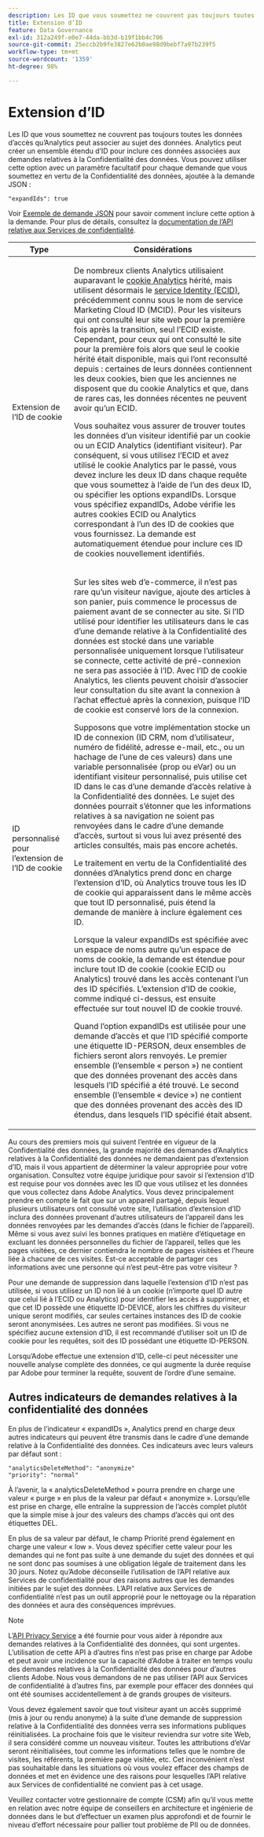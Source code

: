 ```yaml
---
description: Les ID que vous soumettez ne couvrent pas toujours toutes les données d’accès qu’Analytics peut associer au sujet des données. Analytics peut créer un ensemble étendu d’ID pour inclure ces données associées aux demandes relatives à la Confidentialité des données. Vous pouvez utiliser cette option avec un paramètre facultatif pour chaque demande que vous soumettez en vertu de la Confidentialité des données, ajoutée à la demande JSON.
title: Extension d’ID
feature: Data Governance
exl-id: 312a249f-e0e7-44da-bb3d-b19f1bb4c706
source-git-commit: 25eccb2b9fe3827e62b0ae98d9bebf7a97b239f5
workflow-type: tm+mt
source-wordcount: '1359'
ht-degree: 98%

---
```


# Extension d’ID

Les ID que vous soumettez ne couvrent pas toujours toutes les données d’accès qu’Analytics peut associer au sujet des données. Analytics peut créer un ensemble étendu d’ID pour inclure ces données associées aux demandes relatives à la Confidentialité des données. Vous pouvez utiliser cette option avec un paramètre facultatif pour chaque demande que vous soumettez en vertu de la Confidentialité des données, ajoutée à la demande JSON :

```
"expandIds": true
```

Voir [Exemple de demande JSON](/help/admin/c-data-governance/gdpr-submit-access-delete.md#sample-json-request) pour savoir comment inclure cette option à la demande. Pour plus de détails, consultez la [documentation de l’API relative aux Services de confidentialité](https://experienceleague.adobe.com/docs/experience-platform/privacy/api/overview.html?lang=fr).

<table id="table_A10CA8DC8C1643CF84A4DF30A6740D51"> 
 <thead> 
  <tr> 
   <th colname="col1" class="entry"> Type </th> 
   <th colname="col2" class="entry"> Considérations </th> 
  </tr> 
 </thead>
 <tbody> 
  <tr> 
   <td colname="col1"> <p>Extension de l’ID de cookie </p> </td> 
   <td colname="col2"> <p>De nombreux clients Analytics utilisaient auparavant le <a href="https://experienceleague.adobe.com/docs/core-services/interface/ec-cookies/cookies-privacy.html?lang=fr">cookie Analytics</a> hérité, mais utilisent désormais le <a href="https://experienceleague.adobe.com/docs/id-service/using/home.html?lang=fr">service Identity (ECID)</a>, précédemment connu sous le nom de service Marketing Cloud ID (MCID). Pour les visiteurs qui ont consulté leur site web pour la première fois après la transition, seul l’ECID existe. Cependant, pour ceux qui ont consulté le site pour la première fois alors que seul le cookie hérité était disponible, mais qui l’ont reconsulté depuis : certaines de leurs données contiennent les deux cookies, bien que les anciennes ne disposent que du cookie Analytics et que, dans de rares cas, les données récentes ne peuvent avoir qu’un ECID. </p> <p>Vous souhaitez vous assurer de trouver toutes les données d’un visiteur identifié par un cookie ou un ECID Analytics (identifiant visiteur). Par conséquent, si vous utilisez l’ECID et avez utilisé le cookie Analytics par le passé, vous devez inclure les deux ID dans chaque requête que vous soumettez à l’aide de l’un des deux ID, ou spécifier les options expandIDs. Lorsque vous spécifiez expandIDs, Adobe vérifie les autres cookies ECID ou Analytics correspondant à l’un des ID de cookies que vous fournissez. La demande est automatiquement étendue pour inclure ces ID de cookies nouvellement identifiés. </p> </td> 
  </tr> 
  <tr> 
   <td colname="col1"> <p>ID personnalisé pour l’extension de l’ID de cookie </p> </td> 
   <td colname="col2"> <p>Sur les sites web d’e-commerce, il n’est pas rare qu’un visiteur navigue, ajoute des articles à son panier, puis commence le processus de paiement avant de se connecter au site. Si l’ID utilisé pour identifier les utilisateurs dans le cas d’une demande relative à la Confidentialité des données est stocké dans une variable personnalisée uniquement lorsque l’utilisateur se connecte, cette activité de pré-connexion ne sera pas associée à l’ID. Avec l’ID de cookie Analytics, les clients peuvent choisir d’associer leur consultation du site avant la connexion à l’achat effectué après la connexion, puisque l’ID de cookie est conservé lors de la connexion. </p> <p>Supposons que votre implémentation stocke un ID de connexion (ID CRM, nom d’utilisateur, numéro de fidélité, adresse e-mail, etc., ou un hachage de l’une de ces valeurs) dans une variable personnalisée (prop ou eVar) ou un identifiant visiteur personnalisé, puis utilise cet ID dans le cas d’une demande d’accès relative à la Confidentialité des données. Le sujet des données pourrait s’étonner que les informations relatives à sa navigation ne soient pas renvoyées dans le cadre d’une demande d’accès, surtout si vous lui avez présenté des articles consultés, mais pas encore achetés. </p> <p>Le traitement en vertu de la Confidentialité des données d’Analytics prend donc en charge l’extension d’ID, où Analytics trouve tous les ID de cookie qui apparaissent dans le même accès que tout ID personnalisé, puis étend la demande de manière à inclure également ces ID. </p> <p>Lorsque la valeur expandIDs est spécifiée avec un espace de noms autre qu’un espace de noms de cookie, la demande est étendue pour inclure tout ID de cookie (cookie ECID ou Analytics) trouvé dans les accès contenant l’un des ID spécifiés. L’extension d’ID de cookie, comme indiqué ci-dessus, est ensuite effectuée sur tout nouvel ID de cookie trouvé. </p> <p>Quand l’option expandIDs est utilisée pour une demande d’accès et que l’ID spécifié comporte une étiquette ID-PERSON, deux ensembles de fichiers seront alors renvoyés. Le premier ensemble (l’ensemble « person ») ne contient que des données provenant des accès dans lesquels l’ID spécifié a été trouvé. Le second ensemble (l’ensemble « device ») ne contient que des données provenant des accès des ID étendus, dans lesquels l’ID spécifié était absent. </p> </td> 
  </tr> 
 </tbody> 
</table>

Au cours des premiers mois qui suivent l’entrée en vigueur de la Confidentialité des données, la grande majorité des demandes d’Analytics relatives à la Confidentialité des données ne demandaient pas d’extension d’ID, mais il vous appartient de déterminer la valeur appropriée pour votre organisation. Consultez votre équipe juridique pour savoir si l’extension d’ID est requise pour vos données avec les ID que vous utilisez et les données que vous collectez dans Adobe Analytics. Vous devez principalement prendre en compte le fait que sur un appareil partagé, depuis lequel plusieurs utilisateurs ont consulté votre site, l’utilisation d’extension d’ID inclura des données provenant d’autres utilisateurs de l’appareil dans les données renvoyées par les demandes d’accès (dans le fichier de l’appareil). Même si vous avez suivi les bonnes pratiques en matière d’étiquetage en excluant les données personnelles du fichier de l’appareil, telles que les pages visitées, ce dernier contiendra le nombre de pages visitées et l’heure liée à chacune de ces visites. Est-ce acceptable de partager ces informations avec une personne qui n’est peut-être pas votre visiteur ?

Pour une demande de suppression dans laquelle l’extension d’ID n’est pas utilisée, si vous utilisez un ID non lié à un cookie (n’importe quel ID autre que celui lié à l’ECID ou Analytics) pour identifier les accès à supprimer, et que cet ID possède une étiquette ID-DEVICE, alors les chiffres du visiteur unique seront modifiés, car seules certaines instances des ID de cookie seront anonymisées. Les autres ne seront pas modifiées. Si vous ne spécifiez aucune extension d’ID, il est recommandé d’utiliser soit un ID de cookie pour les requêtes, soit des ID possédant une étiquette ID-PERSON.

Lorsqu’Adobe effectue une extension d’ID, celle-ci peut nécessiter une nouvelle analyse complète des données, ce qui augmente la durée requise par Adobe pour terminer la requête, souvent de l’ordre d’une semaine.

## Autres indicateurs de demandes relatives à la confidentialité des données

En plus de l’indicateur « expandIDs », Analytics prend en charge deux autres indicateurs qui peuvent être transmis dans le cadre d’une demande relative à la Confidentialité des données. Ces indicateurs avec leurs valeurs par défaut sont :

```
"analyticsDeleteMethod": "anonymize"
"priority": "normal"
```

À l’avenir, la « analyticsDeleteMethod » pourra prendre en charge une valeur « purge » en plus de la valeur par défaut « anonymize ». Lorsqu’elle est prise en charge, elle entraîne la suppression de l’accès complet plutôt que la simple mise à jour des valeurs des champs d’accès qui ont des étiquettes DEL.

En plus de sa valeur par défaut, le champ Priorité prend également en charge une valeur « low ». Vous devez spécifier cette valeur pour les demandes qui ne font pas suite à une demande du sujet des données et qui ne sont donc pas soumises à une obligation légale de traitement dans les 30 jours. Notez qu’Adobe déconseille l’utilisation de l’API relative aux Services de confidentialité pour des raisons autres que les demandes initiées par le sujet des données. L’API relative aux Services de confidentialité n’est pas un outil approprié pour le nettoyage ou la réparation des données et aura des conséquences imprévues.

>[!NOTE]
>
>L’[API Privacy Service](https://experienceleague.adobe.com/docs/experience-platform/privacy/api/overview.html?lang=en) a été fournie pour vous aider à répondre aux demandes relatives à la Confidentialité des données, qui sont urgentes. L’utilisation de cette API à d’autres fins n’est pas prise en charge par Adobe et peut avoir une incidence sur la capacité d’Adobe à traiter en temps voulu des demandes relatives à la Confidentialité des données pour d’autres clients Adobe. Nous vous demandons de ne pas utiliser l’API aux Services de confidentialité à d’autres fins, par exemple pour effacer des données qui ont été soumises accidentellement à de grands groupes de visiteurs.

Vous devez également savoir que tout visiteur ayant un accès supprimé (mis à jour ou rendu anonyme) à la suite d’une demande de suppression relative à la Confidentialité des données verra ses informations publiques réinitialisées. La prochaine fois que le visiteur reviendra sur votre site Web, il sera considéré comme un nouveau visiteur. Toutes les attributions d’eVar seront réinitialisées, tout comme les informations telles que le nombre de visites, les référents, la première page visitée, etc. Cet inconvénient n’est pas souhaitable dans les situations où vous voulez effacer des champs de données et met en évidence une des raisons pour lesquelles l’API relative aux Services de confidentialité ne convient pas à cet usage.

Veuillez contacter votre gestionnaire de compte (CSM) afin qu’il vous mette en relation avec notre équipe de conseillers en architecture et ingénierie de données dans le but d’effectuer un examen plus approfondi et de fournir le niveau d’effort nécessaire pour pallier tout problème de PII ou de données.
